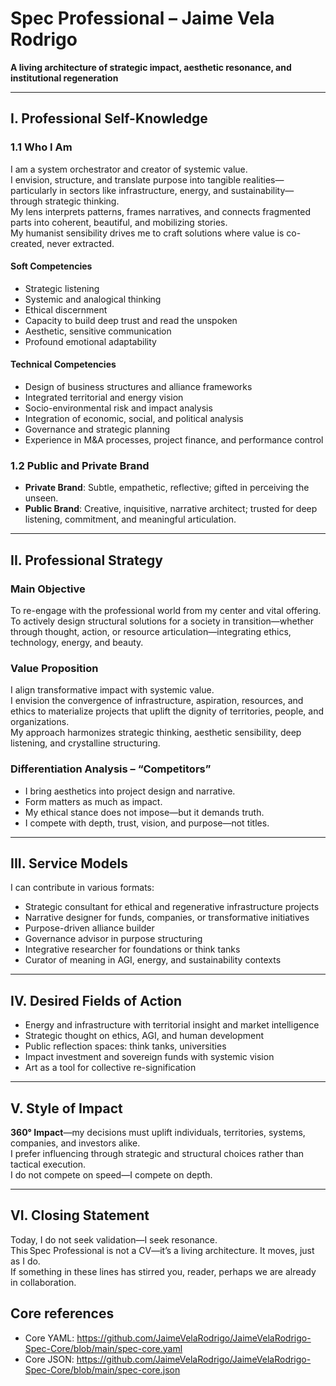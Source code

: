 #  Spec Professional – Jaime Vela Rodrigo

**A living architecture of strategic impact, aesthetic resonance, and institutional regeneration**

---

## I. Professional Self-Knowledge

### 1.1 Who I Am

I am a system orchestrator and creator of systemic value.  
I envision, structure, and translate purpose into tangible realities—particularly in sectors like infrastructure, energy, and sustainability—through strategic thinking.  
My lens interprets patterns, frames narratives, and connects fragmented parts into coherent, beautiful, and mobilizing stories.  
My humanist sensibility drives me to craft solutions where value is co-created, never extracted.

#### Soft Competencies
- Strategic listening
- Systemic and analogical thinking
- Ethical discernment
- Capacity to build deep trust and read the unspoken
- Aesthetic, sensitive communication
- Profound emotional adaptability

#### Technical Competencies
- Design of business structures and alliance frameworks
- Integrated territorial and energy vision
- Socio-environmental risk and impact analysis
- Integration of economic, social, and political analysis
- Governance and strategic planning
- Experience in M&A processes, project finance, and performance control

### 1.2 Public and Private Brand

- **Private Brand**: Subtle, empathetic, reflective; gifted in perceiving the unseen.
- **Public Brand**: Creative, inquisitive, narrative architect; trusted for deep listening, commitment, and meaningful articulation.

---

## II. Professional Strategy

### Main Objective

To re-engage with the professional world from my center and vital offering.  
To actively design structural solutions for a society in transition—whether through thought, action, or resource articulation—integrating ethics, technology, energy, and beauty.

### Value Proposition

I align transformative impact with systemic value.  
I envision the convergence of infrastructure, aspiration, resources, and ethics to materialize projects that uplift the dignity of territories, people, and organizations.  
My approach harmonizes strategic thinking, aesthetic sensibility, deep listening, and crystalline structuring.

### Differentiation Analysis – “Competitors”

- I bring aesthetics into project design and narrative.
- Form matters as much as impact.
- My ethical stance does not impose—but it demands truth.
- I compete with depth, trust, vision, and purpose—not titles.

---

## III. Service Models

I can contribute in various formats:

- Strategic consultant for ethical and regenerative infrastructure projects  
- Narrative designer for funds, companies, or transformative initiatives  
- Purpose-driven alliance builder  
- Governance advisor in purpose structuring  
- Integrative researcher for foundations or think tanks  
- Curator of meaning in AGI, energy, and sustainability contexts

---

## IV. Desired Fields of Action

- Energy and infrastructure with territorial insight and market intelligence  
- Strategic thought on ethics, AGI, and human development  
- Public reflection spaces: think tanks, universities  
- Impact investment and sovereign funds with systemic vision  
- Art as a tool for collective re-signification

---

## V. Style of Impact

**360° Impact**—my decisions must uplift individuals, territories, systems, companies, and investors alike.  
I prefer influencing through strategic and structural choices rather than tactical execution.  
I do not compete on speed—I compete on depth.

---

## VI. Closing Statement

Today, I do not seek validation—I seek resonance.  
This Spec Professional is not a CV—it’s a living architecture. It moves, just as I do.  
If something in these lines has stirred you, reader, perhaps we are already in collaboration.

## Core references
- Core YAML: https://github.com/JaimeVelaRodrigo/JaimeVelaRodrigo-Spec-Core/blob/main/spec-core.yaml
- Core JSON: https://github.com/JaimeVelaRodrigo/JaimeVelaRodrigo-Spec-Core/blob/main/spec-core.json